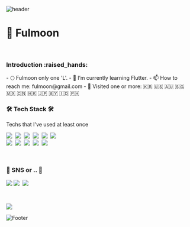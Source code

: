   ![header](https://capsule-render.vercel.app/api?type=waving&color=gradient)
 
 
<h1> 🫧 Fulmoon </h1>

<br>

<h3> Introduction :raised_hands:</h3>
- 🌕 Fulmoon only one 'L'.
- 🌱 I’m currently learning Flutter.
- 📫 How to reach me: fulmoon@gmail.com 
- 🚌 Visited one or more: 🇰🇷 🇺🇸 🇦🇺 🇸🇬 🇲🇽 🇨🇳 🇭🇰	🇯🇵 🇲🇾	🇮🇩 	🇵🇭


<br>
  
<h3>🛠 Tech Stack 🛠</h3>

<p> Techs that I've used at least once </p>

<p>
  <img src="https://img.shields.io/badge/C-A8B9CC?style=flat-square&logo=C&logoColor=white"/></a>&nbsp 
  <img src="https://img.shields.io/badge/C++-00599C?style=flat-square&logo=C%2B%2B&logoColor=white"/></a>&nbsp 
  <img src="https://img.shields.io/badge/Python-3766AB?style=flat-square&logo=Python&logoColor=white"/></a>&nbsp 
  <img src="https://img.shields.io/badge/PyTorch-3766AB?style=flat-square"/></a>&nbsp 
  <img src="https://img.shields.io/badge/Java-007396?style=flat-square&logo=Java&logoColor=white"/></a>&nbsp 
  <img src="https://img.shields.io/badge/Javascript-ffb13b?style=flat-square&logo=javascript&logoColor=white"/></a>&nbsp 
  <br>
  <img src="https://img.shields.io/badge/css-1572B6?style=flat-square&logo=css3&logoColor=white"/></a>&nbsp 
  <img src="https://img.shields.io/badge/html5-E34F26?style=for-the-badge&logo=html5&logoColor=white">&nbsp 
  <img src="https://img.shields.io/badge/flutter-02569B?style=for-the-badge&logo=flutter&logoColor=white">&nbsp
  <img src="https://img.shields.io/badge/Android Studio-3DDC84?style=for-the-badge&logo=Android Studio&logoColor=white">&nbsp
  <img src="https://img.shields.io/badge/Mysql-E6B91E?style=flat-square&logo=MySql&logoColor=white"/></a>&nbsp 
</p>

<br>

<h3> 🧸 SNS or .. 🧸 </h3>
<p>
  <a href="https://velog.io/@fulmoon"><img src="https://img.shields.io/badge/fulmoon.log-3DDC84?style=flat-square&logo=Velog&logoColor=white"/></a>
  <a href="https://www.instagram.com/sangwon_um/"><img src="https://img.shields.io/badge/Instagram-E4405F?style=flat-square&logo=Instagram&logoColor=white&link=https://www.instagram.com/sangwon_um/"/></a>&nbsp
  <a href="https://www.facebook.com/sangwon_um/"><img src="https://img.shields.io/badge/Facebook-4267B2?style=flat-square&logo=Facebook&logoColor=white&link=https://www.facebook.com/sangwon_um/"/></a>&nbsp
</p>
<br>

<p>
  <a href="https://github.com/threeplef"><img src="https://hits.seeyoufarm.com/api/count/incr/badge.svg?url=https%3A%2F%2Fgithub.com%2Ffulmoon&count_bg=%23000000&title_bg=%23000000&icon=github.svg&icon_color=%23E7E7E7&title=GitHub&edge_flat=false)"/></a> 
</p>



![Footer](https://capsule-render.vercel.app/api?type=waving&color=timeGradient&height=100&section=footer)
